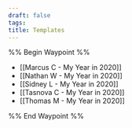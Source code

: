 ```yaml
---
draft: false
tags: 
title: Templates
---
```

%% Begin Waypoint %%
- [[Marcus C - My Year in 2020]]
- [[Nathan W - My Year in 2020]]
- [[Sidney L - My Year in 2020]]
- [[Tasnova C - My Year in 2020]]
- [[Thomas M - My Year in 2020]]

%% End Waypoint %%
